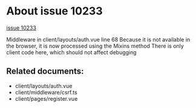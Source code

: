# About issue 10233
[issue 10233](https://github.com/nuxt/nuxt.js/issues/10233)

Middleware in client/layouts/auth.vue line 68
Because it is not available in the browser, it is now processed using the Mixins method
There is only client code here, which should not affect debugging

## Related documents:
- client/layouts/auth.vue
- client/middleware/csrf.ts
- client/pages/register.vue

